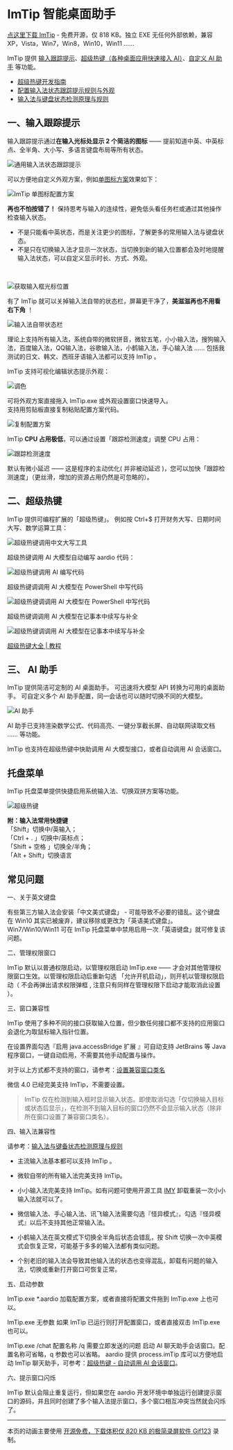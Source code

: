 # ImTip 智能桌面助手
 
<a href="https://imtip.aardio.com/update/ImTip.7z">点这里下载 ImTip</a> - 免费开源，仅 818 KB。独立 EXE 无任何外部依赖，兼容 XP，Vista，Win7，Win8，Win10，Win11 ……  

ImTip 提供 [输入跟踪提示](#一输入跟踪提示)、[超级热键（各种桌面应用快速接入 AI）](#二超级热键)、[自定义 AI 助手](#三-ai-助手) 等功能。

- [超级热键开发指南](https://www.aardio.com/zh-cn/doc/?q=library-guide%2Fstd%2Fkey%2Fhotkey.html)
- [配置输入法状态跟踪提示规则与外观](https://www.aardio.com/zh-cn/doc/?q=library-guide/std/key/ime.stateBar.html)
- [输入法与键盘状态检测原理与规则](https://www.aardio.com/zh-cn/doc/?q=library-guide/std/key/imeState.html)

## 一、输入跟踪提示

输入跟踪提示通过**在输入光标处显示 2 个简洁的图标** —— 提前知道中英、中英标点、全半角、大小写、多语言键盘布局等所有状态。

![通用输入法状态跟踪提示](./screenshots/imtip.gif)

可以方便地自定义外观方案，例如[单图标方案](https://imtip.aardio.com/#dot-scheme)效果如下：

![ImTip 单图标配置方案](./screenshots/imtip-dot.gif)

**再也不怕按错了！** 保持思考与输入的连续性，避免低头看任务栏或通过其他操作检查输入状态。


- 不是只能看中英状态，而是关注更少的图标，了解更多的常用输入法与键盘状态。
- 不是只在切换输入法才显示一次状态，当切换到新的输入位置都会及时地提醒输入法状态，可以自定义显示时长、方式、外观。
<br>

![获取输入框光标位置](./screenshots/web.gif)

有了 ImTip 就可以关掉输入法自带的状态栏，屏幕更干净了，**美滋滋再也不用看右下角** ！

![输入法自带状态栏](./screenshots/ime.png)

理论上支持所有输入法，系统自带的微软拼音，微软五笔，小小输入法，搜狗输入法，百度输入法，QQ输入法，谷歌输入法，小鹤输入法，手心输入法 …… 包括我测试的日文、韩文、西班牙语输入法都可以支持 ImTip 。

ImTip 支持可视化编辑状态提示外观：

![调色](./screenshots/color.gif)

可将外观方案直接拖入 ImTip.exe 或外观设置窗口快速导入。  
支持用剪贴板直接复制粘贴配置方案代码。  

![复制配置方案](./screenshots/copy.gif)

ImTip **CPU 占用极低**，可以通过设置「跟踪检测速度」调整 CPU 占用：

![跟踪检测速度](./screenshots/cpu.png)

默认有微小延迟 —— 这是程序的主动优化( 并非被动延迟 )，您可以加快「跟踪检测速度」（更丝滑，增加的资源占用仍然是可忽略的）。

## 二、超级热键

ImTip 提供可编程扩展的「超级热键」。
例如按 Ctrl+$ 打开财务大写、日期时间大写、数学运算工具：

![超级热键调用中文大写工具](./screenshots/cn.gif)

超级热键调用 AI 大模型自动编写 aardio 代码：

![超级热键调用 AI 编写代码](./screenshots/fim.gif)

超级热键调调用 AI 大模型在 PowerShell 中写代码

![超级热键调调用 AI 大模型在 PowerShell 中写代码](https://www.aardio.com/zh-cn/doc/images/fim-ps.gif)

超级热键调调用 AI 大模型在记事本中续写与补全

![超级热键调调用 AI 大模型在记事本中续写与补全](https://www.aardio.com/zh-cn/doc/images/fim-notepad.gif)

[超级热键大全 | 教程](https://www.aardio.com/zh-cn/doc/?q=library-guide%2Fstd%2Fkey%2Fhotkey.html)

## 三、 AI 助手

ImTip 提供简洁可定制的 AI 桌面助手。
可迅速将大模型 API 转换为可用的桌面助手。
可自定义多个 AI 助手配置，同一会话也可以随时切换不同的大模型。

![AI 助手](/screenshots/ai.gif)

AI 助手已支持渲染数学公式、代码高亮、一键分享截长屏、自动联网读取文档 …… 等功能。

ImTip 也支持在超级热键中快助调用 AI 大模型接口，或者自动调用 AI 会话窗口。

## 托盘菜单

ImTip 托盘菜单提供快捷启用系统输入法、切换双拼方案等功能。

![超级热键](./screenshots/menu.png)

**附：输入法常用快捷键**  
「Shift」切换中/英输入；  
「Ctrl + . 」切换中/英标点；  
「Shift + 空格 」切换全/半角；  
「Alt + Shift」切换语言  

## 常见问题

一、关于英文键盘

有些第三方输入法会安装「中文美式键盘」 - 可能导致不必要的错乱。这个键盘在 Win10 其实已被废弃，建议移除或更改为「英语美式键盘」。Win7/Win10/Win11 可在 ImTip 托盘菜单中禁用启用一次「英语键盘」就可修复该问题。

二、管理权限窗口

ImTip 默认以普通权限启动，以管理权限启动 ImTip.exe —— 才会对其他管理权限窗口生效。以管理权限启动后重新勾选 「允许开机启动」，则开机以管理权限启动（ 不会再弹出请求权限弹框 , 注意只有同样在管理权限下启动才能取消此设置 ）。

三、窗口兼容性 

ImTip 使用了多种不同的接口获取输入位置，但少数任何接口都不支持的应用窗口会退化为取鼠标输入指针位置。

在设置界面勾选『启用 java.accessBridge 扩展 』可自动支持 JetBrains 等 Java 程序窗口，一键自动启用，不需要其他手动配置与操作。

对于以上方式都不支持的窗口，请参考：[设置兼容窗口类名](https://www.aardio.com/zh-cn/doc/library-guide/std/key/ime.stateBar.html#editorClasses")

微信 4.0 已经完美支持 ImTip，不需要设置。

> ImTip 仅在检测到输入框时显示输入状态。即使取消勾选「仅切换输入目标或状态后显示」，在检测不到输入目标的窗口仍然不会显示输入状态（除非所在窗口设置了兼容窗口类名）。

四、输入法兼容性

请参考：[输入法与键备状态检测原理与规则](https://www.aardio.com/zh-cn/doc/?q=library-guide/std/key/imeState.html)

- 主流输入法基本都可以支持 ImTip 。 

- 微软自带的所有输入法完美支持 ImTip。

- 小小输入法完美支持  ImTip。如有问题可使用开源工具 [IMY](https://github.com/aardio/IMY) 卸载重装一次小小输入法就可以了。

- 微信输入法、手心输入法、讯飞输入法需要勾选『怪异模式』，勾选『怪异模式』以后不支持其他正常输入法。

- 小鹤输入法在英文模式下切换全半角后状态会错乱，按 Shift 切换一次中英模式会恢复正常，可能基于多多的输入法都有类似问题。

- 个别老旧的输入法会导致其他输入法的状态也变得混乱，卸载有问题的输入法，切换或重新打开窗口可恢复正常。

五、启动参数

ImTip.exe *.aardio
加载配置方案，或者直接将配置文件拖到 ImTip.exe 上也可以。

ImTip.exe 无参数
如果 ImTip 已运行则打开配置窗口，或者直接双击 ImTip.exe 也可以。

ImTip.exe /chat 配置名称 /q 需要立即发送的问题
启动 AI 聊天助手会话窗口。配置名称可省略，q 参数也可以省略。
aardio 提供 process.imTip 库可以方便地启动 ImTip 聊天助手，可参考：[超级热键 - 自动调用 AI 会话窗口](https://www.aardio.com/zh-cn/doc/library-guide/std/key/hotkey.html#imtip-ai-chat)。 

六、提示窗口闪烁

ImTip 默认会阻止重复运行，但如果您在 aardio 开发环境中单独运行创建提示窗口的源码，并且同时创建了多个输入法提示窗口，多个窗口相互冲突当然就会闪烁了。


****

本页的动画主要使用 [开源免费，下载体积仅 820 KB 的极简录屏软件 Gif123](https://gif123.aardio.com/) 录制。
